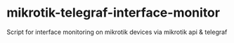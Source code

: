 # mikrotik-telegraf-interface-monitor
Script for interface monitoring on mikrotik devices via mikrotik api &amp; telegraf
